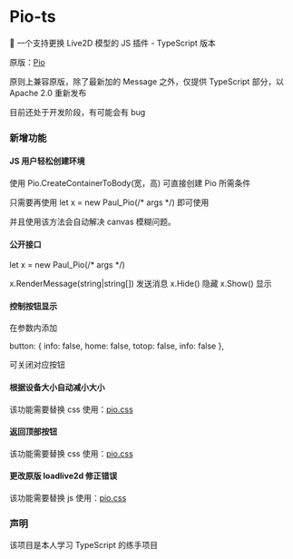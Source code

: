 # Pio-ts

🎃 一个支持更换 Live2D 模型的 JS 插件 - TypeScript 版本

原版：[Pio](https://github.com/Dreamer-Paul/Pio)

原则上兼容原版，除了最新加的 Message 之外，仅提供 TypeScript 部分，以 Apache 2.0 重新发布

目前还处于开发阶段，有可能会有 bug

### 新增功能

#### JS 用户轻松创建环境

使用 Pio.CreateContainerToBody(宽，高) 可直接创建 Pio 所需条件

只需要再使用 let x = new Paul_Pio(/* args */) 即可使用

并且使用该方法会自动解决 canvas 模糊问题。

#### 公开接口

let x = new Paul_Pio(/* args */)

x.RenderMessage(string|string[]) 发送消息
x.Hide() 隐藏
x.Show() 显示

#### 控制按钮显示

在参数内添加

button: {
    info: false,
    home: false,
    totop: false,
    info: false
},

可关闭对应按钮

#### 根据设备大小自动减小大小

该功能需要替换 css 使用：[pio.css](https://github.com/YexuanXiao/Pio/blob/master/static/pio.css)

#### 返回顶部按钮

该功能需要替换 css 使用：[pio.css](https://github.com/YexuanXiao/Pio/blob/master/static/pio.css)

#### 更改原版 loadlive2d 修正错误

该功能需要替换 js 使用：[pio.css](https://github.com/YexuanXiao/Pio/blob/master/static/l2d.js)

### 声明

该项目是本人学习 TypeScript 的练手项目